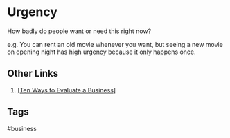 # Urgency 

How badly do people want or need this right now?

e.g. You can rent an old movie whenever you want, but seeing a new movie on opening night has high urgency because it only happens once.

## Other Links
1. [\[Ten Ways to Evaluate a Business\]](../202203182053)

## Tags
#business
